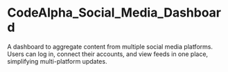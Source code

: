 # CodeAlpha_Social_Media_Dashboard
A dashboard to aggregate content from multiple social media platforms. Users can log in, connect their accounts, and view feeds in one place, simplifying multi-platform updates.
